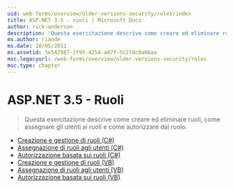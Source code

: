 ```yaml
---
uid: web-forms/overview/older-versions-security/roles/index
title: ASP.NET 3.5 - ruoli | Microsoft Docs
author: rick-anderson
description: 'Questa esercitazione descrive come creare ed eliminare ruoli, come assegnare gli utenti ai ruoli e come autorizzare dal ruolo.'
ms.author: riande
ms.date: 10/05/2011
ms.assetid: 5e542987-2f95-4254-a87f-5c27dc0a66aa
msc.legacyurl: /web-forms/overview/older-versions-security/roles
msc.type: chapter
---
```

<a name="aspnet-35---roles"></a>ASP.NET 3.5 - Ruoli
====================
> Questa esercitazione descrive come creare ed eliminare ruoli, come assegnare gli utenti ai ruoli e come autorizzare dal ruolo.


- [Creazione e gestione di ruoli (C#)](creating-and-managing-roles-cs.md)
- [Assegnazione di ruoli agli utenti (C#)](assigning-roles-to-users-cs.md)
- [Autorizzazione basata sui ruoli (C#)](role-based-authorization-cs.md)
- [Creazione e gestione di ruoli (VB)](creating-and-managing-roles-vb.md)
- [Assegnazione di ruoli agli utenti (VB)](assigning-roles-to-users-vb.md)
- [Autorizzazione basata sui ruoli (VB)](role-based-authorization-vb.md)
